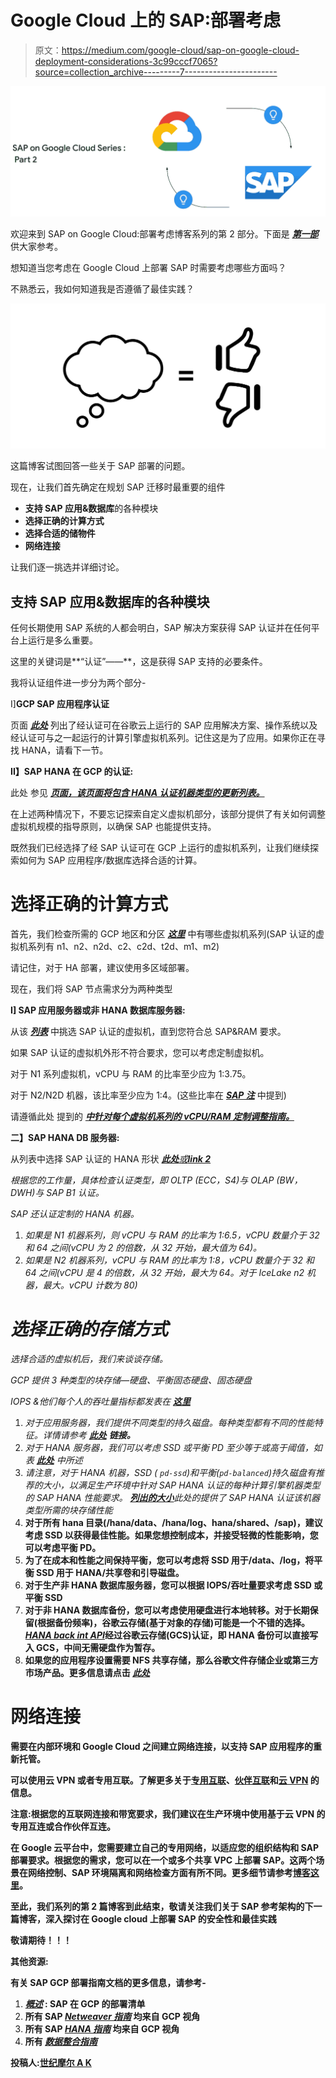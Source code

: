 # Google Cloud 上的 SAP:部署考虑

> 原文：<https://medium.com/google-cloud/sap-on-google-cloud-deployment-considerations-3c99cccf7065?source=collection_archive---------7----------------------->

![](img/7c7d37cc059509da696c8aae5dbd9a72.png)

欢迎来到 SAP on Google Cloud:部署考虑博客系列的第 2 部分。下面是 [***第一部***](/google-cloud/sap-on-google-cloud-series-the-fundamentals-a92901f1f312) 供大家参考。

想知道当您考虑在 Google Cloud 上部署 SAP 时需要考虑哪些方面吗？

不熟悉云，我如何知道我是否遵循了最佳实践？

![](img/75a6c75f51dc3727ddfde5d4d7ca51b8.png)

这篇博客试图回答一些关于 SAP 部署的问题。

现在，让我们首先确定在规划 SAP 迁移时最重要的组件

*   **支持 SAP 应用&数据库**的各种模块
*   **选择正确的计算方式**
*   **选择合适的储物件**
*   **网络连接**

让我们逐一挑选并详细讨论。

## **支持 SAP 应用&数据库**的各种模块

任何长期使用 SAP 系统的人都会明白，SAP 解决方案获得 SAP 认证并在任何平台上运行是多么重要。

这里的关键词是**“认证”——**，这是获得 SAP 支持的必要条件。

我将认证组件进一步分为两个部分-

I]**GCP SAP 应用程序认证**

页面 [***此处***](https://cloud.google.com/solutions/sap/docs/certifications-sap-apps) 列出了经认证可在谷歌云上运行的 SAP 应用解决方案、操作系统以及经认证可与之一起运行的计算引擎虚拟机系列。记住这是为了应用。如果你正在寻找 HANA，请看下一节。

**II】SAP HANA 在 GCP 的认证:**

此处 参见 [***页面，该页面将包含 HANA 认证机器类型的更新列表。***](https://cloud.google.com/solutions/sap/docs/certifications-sap-hana)

在上述两种情况下，不要忘记探索自定义虚拟机部分，该部分提供了有关如何调整虚拟机规模的指导原则，以确保 SAP 也能提供支持。

既然我们已经选择了经 SAP 认证可在 GCP 上运行的虚拟机系列，让我们继续探索如何为 SAP 应用程序/数据库选择合适的计算。

# **选择正确的计算方式**

首先，我们检查所需的 GCP 地区和分区 [***这里***](https://cloud.google.com/compute/docs/regions-zones/#available) 中有哪些虚拟机系列(SAP 认证的虚拟机系列有 n1、n2、n2d、c2、c2d、t2d、m1、m2)

请记住，对于 HA 部署，建议使用多区域部署。

现在，我们将 SAP 节点需求分为两种类型

**I] SAP 应用服务器或非 HANA 数据库服务器:**

从该 [***列表***](https://cloud.google.com/solutions/sap/docs/certifications-sap-apps#sap-certified-vms) 中挑选 SAP 认证的虚拟机，直到您符合总 SAP&RAM 要求。

如果 SAP 认证的虚拟机外形不符合要求，您可以考虑定制虚拟机。

对于 N1 系列虚拟机，vCPU 与 RAM 的比率至少应为 1:3.75。

对于 N2/N2D 机器，该比率至少应为 1:4。(这些比率在 [***SAP 注***](https://launchpad.support.sap.com/#/notes/0002456432) 中提到)

请遵循此处 提到的 [***中针对每个虚拟机系列的 vCPU/RAM 定制调整指南。***](https://cloud.google.com/compute/docs/general-purpose-machines#custom_machine_types)

**二】SAP HANA DB 服务器:**

从列表中选择 SAP 认证的 HANA 形状 [***此处****或*](https://www.sap.com/dmc/exp/2014-09-02-hana-hardware/enEN/#/solutions?filters=iaas;ve:29;v:deCertified;v:deTdi)*[***link 2***](https://cloud.google.com/solutions/sap/docs/certifications-sap-hana#certified-vms)*

*根据您的工作量，具体检查认证类型，即 OLTP (ECC，S4)与 OLAP (BW，DWH)与 SAP B1 认证。*

*SAP 还认证定制的 HANA 机器。*

1.  *如果是 N1 机器系列，则 vCPU 与 RAM 的比率为 1:6.5，vCPU 数量介于 32 和 64 之间(vCPU 为 2 的倍数，从 32 开始，最大值为 64)。*
2.  *如果是 N2 机器系列，vCPU 与 RAM 的比率为 1:8，vCPU 数量介于 32 和 64 之间(vCPU 是 4 的倍数，从 32 开始，最大为 64。对于 IceLake n2 机器，最大。vCPU 计数为 80)*

# ***选择正确的存储方式***

*选择合适的虚拟机后，我们来谈谈存储。*

*GCP 提供 3 种类型的块存储—硬盘、平衡固态硬盘、固态硬盘*

*IOPS &他们每个人的吞吐量指标都发表在 [***这里***](https://cloud.google.com/compute/docs/disks/performance#type_comparison)*

1.  *对于应用服务器，我们提供不同类型的持久磁盘。每种类型都有不同的性能特征。详情请参考 [***此处***](https://cloud.google.com/solutions/sap/docs/certifications-sap-apps?hl=en#persistent_disk_storage_for_sap_applications) ***链接。****
2.  *对于 HANA 服务器，我们可以考虑 SSD 或平衡 PD 至少等于或高于阈值，如表 [***此处***](https://cloud.google.com/solutions/sap/docs/certifications-sap-hana?hl=en#minimum_sizes_and_performance_for_ssd-based_persistent_disks) 中所述*
3.  *请注意，对于 HANA 机器，SSD ( `pd-ssd`)和平衡(`pd-balanced`)持久磁盘有推荐的大小，以满足生产环境中针对 SAP HANA 认证的每种计算引擎机器类型的 SAP HANA 性能要求。 [***列出的大小***](https://cloud.google.com/solutions/sap/docs/certifications-sap-hana?hl=en#minimum_sizes_and_performance_for_ssd-based_persistent_disks)*此处的提供了 SAP HANA 认证该机器类型所需的块存储性能**
4.  **对于所有 hana 目录(/hana/data、/hana/log、hana/shared、/sap)，建议考虑 SSD 以获得最佳性能。如果您想控制成本，并接受轻微的性能影响，您可以考虑平衡 PD。**
5.  **为了在成本和性能之间保持平衡，您可以考虑将 SSD 用于/data、/log，将平衡 SSD 用于 HANA/共享卷和引导磁盘。**
6.  **对于生产非 HANA 数据库服务器，您可以根据 IOPS/吞吐量要求考虑 SSD 或平衡 SSD**
7.  **对于非 HANA 数据库备份，您可以考虑使用硬盘进行本地转移。对于长期保留(根据备份频率)，谷歌云存储(基于对象的存储)可能是一个不错的选择。
    [***HANA back int API***](https://cloud.google.com/solutions/sap/docs/sap-hana-backint-overview)经过谷歌云存储(GCS)认证，即 HANA 备份可以直接写入 GCS，中间无需硬盘作为暂存。**
8.  **如果您的应用程序设置需要 NFS 共享存储，那么谷歌文件存储企业或第三方市场产品。更多信息请点击 [***此处***](https://cloud.google.com/solutions/sap/docs/filers-for-sap)**

# ****网络连接****

**需要在内部环境和 Google Cloud 之间建立网络连接，以支持 SAP 应用程序的重新托管。**

**可以使用云 VPN 或者专用互联。了解更多关于[专用互联](https://cloud.google.com/network-connectivity/docs/interconnect/concepts/dedicated-overview)、[伙伴互联](https://cloud.google.com/network-connectivity/docs/interconnect/concepts/partner-overview)和[云 VPN](https://cloud.google.com/network-connectivity/docs/vpn/concepts/overview) 的信息。**

****注意**:根据您的互联网连接和带宽要求，我们建议在生产环境中使用基于云 VPN 的专用互连或合作伙伴互连。**

**在 Google 云平台中，您需要建立自己的专用网络，以适应您的组织结构和 SAP 部署要求。根据您的需求，您可以在一个或多个共享 VPC 上部署 SAP。这两个场景在网络控制、SAP 环境隔离和网络检查方面有所不同。更多细节请参考[博客这里](https://cloud.google.com/blog/products/sap-google-cloud/set-up-your-network-for-a-seamless-sap-cloud-deployment)。**

**至此，我们系列的第 2 篇博客到此结束，敬请关注我们关于 SAP 参考架构的下一篇博客，深入探讨在 Google cloud 上部署 SAP 的安全性和最佳实践**

**敬请期待！！！**

****其他资源:****

**有关 SAP GCP 部署指南文档的更多信息，请参考-**

1.  **[***概述***](https://cloud.google.com/solutions/sap/docs/checklist-sap-overview) : SAP 在 GCP 的部署清单**
2.  **所有 SAP [***Netweaver 指南***](https://cloud.google.com/solutions/sap/docs/netweaver-guides) 均来自 GCP 视角**
3.  **所有 SAP [***HANA 指南***](https://cloud.google.com/solutions/sap/docs/sap-hana-guides) 均来自 GCP 视角**
4.  **所有 [***数据整合指南***](https://cloud.google.com/solutions/sap/docs/sap-data-integration-guides)**

**投稿人:[世纪摩尔 A K](https://medium.com/u/41b475b881ff?source=post_page-----3c99cccf7065--------------------------------)**